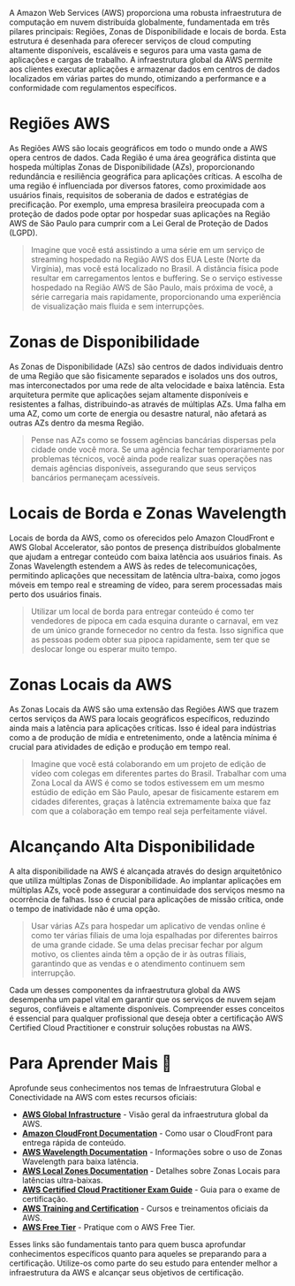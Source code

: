 A Amazon Web Services (AWS) proporciona uma robusta infraestrutura de computação em nuvem distribuída globalmente, fundamentada em três pilares principais: Regiões, Zonas de Disponibilidade e locais de borda. Esta estrutura é desenhada para oferecer serviços de cloud computing altamente disponíveis, escaláveis e seguros para uma vasta gama de aplicações e cargas de trabalho. A infraestrutura global da AWS permite aos clientes executar aplicações e armazenar dados em centros de dados localizados em várias partes do mundo, otimizando a performance e a conformidade com regulamentos específicos.

# Regiões AWS

As Regiões AWS são locais geográficos em todo o mundo onde a AWS opera centros de dados. Cada Região é uma área geográfica distinta que hospeda múltiplas Zonas de Disponibilidade (AZs), proporcionando redundância e resiliência geográfica para aplicações críticas. A escolha de uma região é influenciada por diversos fatores, como proximidade aos usuários finais, requisitos de soberania de dados e estratégias de precificação. Por exemplo, uma empresa brasileira preocupada com a proteção de dados pode optar por hospedar suas aplicações na Região AWS de São Paulo para cumprir com a Lei Geral de Proteção de Dados (LGPD).

> Imagine que você está assistindo a uma série em um serviço de streaming hospedado na Região AWS dos EUA Leste (Norte da Virgínia), mas você está localizado no Brasil. A distância física pode resultar em carregamentos lentos e buffering. Se o serviço estivesse hospedado na Região AWS de São Paulo, mais próxima de você, a série carregaria mais rapidamente, proporcionando uma experiência de visualização mais fluida e sem interrupções.

# Zonas de Disponibilidade

As Zonas de Disponibilidade (AZs) são centros de dados individuais dentro de uma Região que são fisicamente separados e isolados uns dos outros, mas interconectados por uma rede de alta velocidade e baixa latência. Esta arquitetura permite que aplicações sejam altamente disponíveis e resistentes a falhas, distribuindo-as através de múltiplas AZs. Uma falha em uma AZ, como um corte de energia ou desastre natural, não afetará as outras AZs dentro da mesma Região.

> Pense nas AZs como se fossem agências bancárias dispersas pela cidade onde você mora. Se uma agência fechar temporariamente por problemas técnicos, você ainda pode realizar suas operações nas demais agências disponíveis, assegurando que seus serviços bancários permaneçam acessíveis.

# Locais de Borda e Zonas Wavelength

Locais de borda da AWS, como os oferecidos pelo Amazon CloudFront e AWS Global Accelerator, são pontos de presença distribuídos globalmente que ajudam a entregar conteúdo com baixa latência aos usuários finais. As Zonas Wavelength estendem a AWS às redes de telecomunicações, permitindo aplicações que necessitam de latência ultra-baixa, como jogos móveis em tempo real e streaming de vídeo, para serem processadas mais perto dos usuários finais.

> Utilizar um local de borda para entregar conteúdo é como ter vendedores de pipoca em cada esquina durante o carnaval, em vez de um único grande fornecedor no centro da festa. Isso significa que as pessoas podem obter sua pipoca rapidamente, sem ter que se deslocar longe ou esperar muito tempo.

# Zonas Locais da AWS

As Zonas Locais da AWS são uma extensão das Regiões AWS que trazem certos serviços da AWS para locais geográficos específicos, reduzindo ainda mais a latência para aplicações críticas. Isso é ideal para indústrias como a de produção de mídia e entretenimento, onde a latência mínima é crucial para atividades de edição e produção em tempo real.

> Imagine que você está colaborando em um projeto de edição de vídeo com colegas em diferentes partes do Brasil. Trabalhar com uma Zona Local da AWS é como se todos estivessem em um mesmo estúdio de edição em São Paulo, apesar de fisicamente estarem em cidades diferentes, graças à latência extremamente baixa que faz com que a colaboração em tempo real seja perfeitamente viável.

# Alcançando Alta Disponibilidade

A alta disponibilidade na AWS é alcançada através do design arquitetônico que utiliza múltiplas Zonas de Disponibilidade. Ao implantar aplicações em múltiplas AZs, você pode assegurar a continuidade dos serviços mesmo na ocorrência de falhas. Isso é crucial para aplicações de missão crítica, onde o tempo de inatividade não é uma opção.

> Usar várias AZs para hospedar um aplicativo de vendas online é como ter várias filiais de uma loja espalhadas por diferentes bairros de uma grande cidade. Se uma delas precisar fechar por algum motivo, os clientes ainda têm a opção de ir às outras filiais, garantindo que as vendas e o atendimento continuem sem interrupção.

Cada um desses componentes da infraestrutura global da AWS desempenha um papel vital em garantir que os serviços de nuvem sejam seguros, confiáveis e altamente disponíveis. Compreender esses conceitos é essencial para qualquer profissional que deseja obter a certificação AWS Certified Cloud Practitioner e construir soluções robustas na AWS.

# Para Aprender Mais 🚀

Aprofunde seus conhecimentos nos temas de Infraestrutura Global e Conectividade na AWS com estes recursos oficiais:

- [**AWS Global Infrastructure**](https://aws.amazon.com/about-aws/global-infrastructure/) - Visão geral da infraestrutura global da AWS.
- [**Amazon CloudFront Documentation**](https://docs.aws.amazon.com/cloudfront/index.html) - Como usar o CloudFront para entrega rápida de conteúdo.
- [**AWS Wavelength Documentation**](https://docs.aws.amazon.com/wavelength/index.html) - Informações sobre o uso de Zonas Wavelength para baixa latência.
- [**AWS Local Zones Documentation**](https://docs.aws.amazon.com/aws-local-zones/index.html) - Detalhes sobre Zonas Locais para latências ultra-baixas.
- [**AWS Certified Cloud Practitioner Exam Guide**](https://aws.amazon.com/certification/certified-cloud-practitioner/) - Guia para o exame de certificação.
- [**AWS Training and Certification**](https://aws.amazon.com/training/) - Cursos e treinamentos oficiais da AWS.
- [**AWS Free Tier**](https://aws.amazon.com/free/) - Pratique com o AWS Free Tier.

Esses links são fundamentais tanto para quem busca aprofundar conhecimentos específicos quanto para aqueles se preparando para a certificação. Utilize-os como parte do seu estudo para entender melhor a infraestrutura da AWS e alcançar seus objetivos de certificação.
